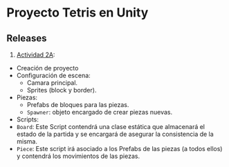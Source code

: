 # Proyecto Tetris en Unity

## Releases
1. [Actividad 2A](https://github.com/pprodman/Tetris/releases/tag/v.1.0):
- Creación de proyecto
- Configuración de escena:
  - Camara principal.
  - Sprites (block y  border).
- Piezas:
  -   Prefabs de bloques para las piezas.
  - `Spawner`: objeto encargado de crear piezas nuevas.
- Scripts:
- `Board`: Este Script contendrá una clase estática que almacenará el estado de la partida y se encargará de asegurar la consistencia de la misma.
- `Piece`: Este script irá asociado a los Prefabs de las piezas (a todos ellos) y contendrá los movimientos de las piezas.
